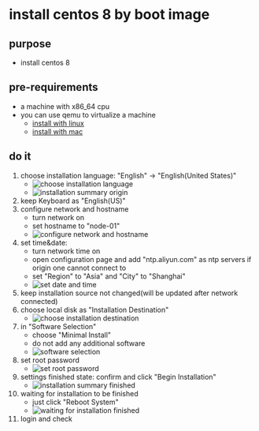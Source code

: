 # install centos 8 by boot image

## purpose

* install centos 8

## pre-requirements

* a machine with x86_64 cpu
* you can use qemu to virtualize a machine
    + [install with linux](/qemu/install.with.linux)
    + [install with mac](/qemu/install.with.mac)

## do it

1. choose installation language: "English" -> "English(United States)"
    + ![choose installation language](/images/centos.installation.image/choose.installation.language.png)
    + ![installation summary origin](/images/centos.installation.image/installation.summary.origin.png)
2. keep Keyboard as "English(US)"
3. configure network and hostname
    + turn network on
    + set hostname to "node-01"
    + ![configure network and hostname](/images/centos.installation.image/configure.network.and.hostname.png)
4. set time&date:
    + turn network time on
    + open configuration page and add "ntp.aliyun.com" as ntp servers if origin one cannot connect to
    + set "Region" to "Asia" and "City" to "Shanghai"
    + ![set date and time](/images/centos.installation.image/set.date.and.time.png)
5. keep installation source not changed(will be updated after network connected)
6. choose local disk as "Installation Destination"
    + ![choose installation destination](/images/centos.installation.image/choose.installation.destination.png)
7. in "Software Selection"
    + choose "Minimal Install"
    + do not add any additional software
    + ![software selection](/images/centos.installation.image/software.selection.png)
8. set root password
    + ![set root password](/images/centos.installation.image/set.root.password.png)
9. settings finished state: confirm and click "Begin Installation"
    + ![installation summary finished](/images/centos.installation.image/installation.summary.finished.png)
10. waiting for installation to be finished
    + just click "Reboot System"
    + ![waiting for installation finished](/images/centos.installation.image/waiting.for.installation.finished.png)
11. login and check
